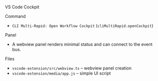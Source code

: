 VS Code Cockpit

Command
- `CLI Multi-Rapid: Open Workflow Cockpit` (`cliMultiRapid.openCockpit`)

Panel
- A webview panel renders minimal status and can connect to the event bus.

Files
- `vscode-extension/src/webview.ts` – webview panel creation
- `vscode-extension/media/app.js` – simple UI script
